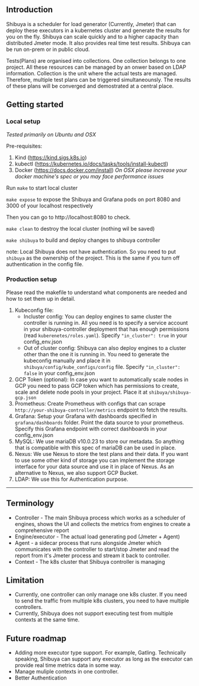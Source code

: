 ## Introduction

Shibuya is a scheduler for load generator (Currently, Jmeter) that can deploy these executors in a kubernetes cluster and generate the results for you on the fly. Shibuya can scale quickly and to a higher capacity than distributed Jmeter mode. It also provides real time test results. Shibuya can be run on-prem or in public cloud.

Tests(Plans) are organised into collections. One collection belongs to one project. All these resources can be managed by an onwer based on LDAP information.
Collection is the unit where the actual tests are managed. Therefore, multiple test plans can be triggered simultaneounsly. The results of these plans will be converged and demostrated at a central place.


## Getting started

### Local setup

*Tested primarily on Ubuntu and OSX*

Pre-requisites:
1. Kind (https://kind.sigs.k8s.io)
2. kubectl (https://kubernetes.io/docs/tasks/tools/install-kubectl)
3. Docker (https://docs.docker.com/install) *On OSX please increase your docker machine's spec or you may face performance issues*


Run `make` to start local cluster

`make expose` to expose the Shibuya and Grafana pods on port 8080 and 3000 of your localhost respectively

Then you can go to http://localhost:8080 to check.

`make clean` to destroy the local cluster (nothing wil be saved)

`make shibuya` to build and deploy changes to shibuya controller

note: Local Shibuya does not have authentication. So you need to put `shibuya` as the ownership of the project. This is the same if you turn off authentication in the config file.

### Production setup

Please read the makefile to understand what components are needed and how to set them up in detail.

1. Kubeconfig file:
   - Incluster config: You can deploy engines to same cluster the controller is running in. All you need is to specify a service account in your shibuya-controller deployment that has enough permissions (read `kuberenetes/roles.yaml`). Specify `"in_cluster": true` in your config_env.json
   - Out of cluster config: Shibuya can also deploy engines to a cluster other than the one it is running in. You need to generate the kubeconfig manually and place it in `shibuya/config/kube_configs/config` file. Specify `"in_cluster": false` in your config_env.json
2. GCP Token (optional):
   In case you want to automatically scale nodes in GCP you need to pass GCP token which has permissions to create, scale and delete node pools in your project. Place it at `shibuya/shibuya-gcp.json`
3. Prometheus:
   Create Prometheus with configs that can scrape `http://your-shibuya-controller/metrics` endpoint to fetch the results.
4. Grafana:
   Setup your Grafana with dashboards specified in `grafana/dashboards` folder. Point the data source to your prometheus. Specify this Grafana endpoint with correct dashboards in your config_env.json
5. MySQL:
   We use mariaDB v10.0.23 to store our metadata. So anything that is compatible with this spec of mariaDB can be used in place.
6. Nexus:
   We use Nexus to store the test plans and their data. If you want to use some other kind of storage you can implement the storage interface for your data source and use it in place of Nexus. As an alternative to Nexus, we also support GCP Bucket.
7. LDAP:
   We use this for Authentication purpose.

---
## Terminology
- Controller - The main Shibuya process which works as a scheduler of engines, shows the UI and collects the metrics from engines to create a comprehensive report
- Engine/executor - The actual load generating pod (Jmeter + Agent)
- Agent - a sidecar process that runs alongside Jmeter which communicates with the controller to start/stop Jmeter and read the report from it's Jmeter process and stream it back to controller.
- Context - The k8s cluster that Shibuya controller is managing

## Limitation

- Currently, one controller can only manage one k8s cluster. If you need to send the traffic from multiple k8s clusters, you need to have multiple controllers.
- Currently, Shibuya does not support executing test from multiple contexts at the same time.

## Future roadmap

- Adding more executor type support. For example, Gatling. Technically speaking, Shibuya can support any executor as long as the executor can provide real time metrics data in some way.
- Manage muliple contexts in one controller.
- Better Authentication